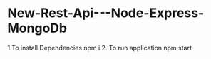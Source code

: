 # New-Rest-Api---Node-Express-MongoDb

1.To install Dependencies 
   npm i
2. To run application
   npm start
